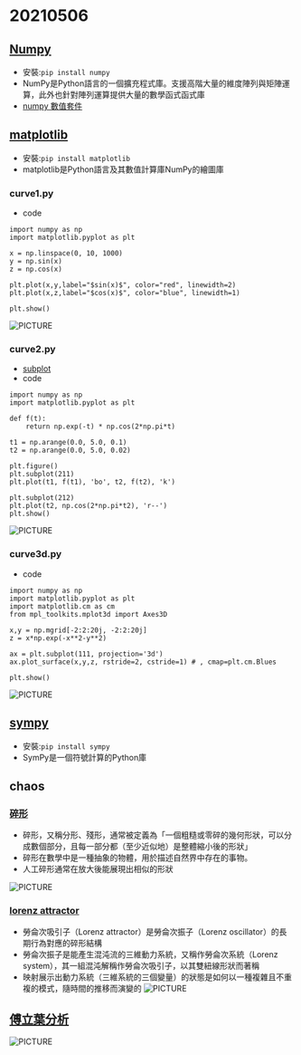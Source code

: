 # 20210506
## [Numpy](https://zh.wikipedia.org/wiki/NumPy)
* 安裝:`pip install numpy`
* NumPy是Python語言的一個擴充程式庫。支援高階大量的維度陣列與矩陣運算，此外也針對陣列運算提供大量的數學函式函式庫
* [numpy 數值套件](https://gitlab.com/ccc109/ai/-/blob/master/05-math/01-basic/numpy/README.md)

## [matplotlib](https://zh.wikipedia.org/wiki/Matplotlib)
* 安裝:`pip install matplotlib`
* matplotlib是Python語言及其數值計算庫NumPy的繪圖庫
### curve1.py
* code 
```
import numpy as np
import matplotlib.pyplot as plt

x = np.linspace(0, 10, 1000)
y = np.sin(x)
z = np.cos(x)

plt.plot(x,y,label="$sin(x)$", color="red", linewidth=2)
plt.plot(x,z,label="$cos(x)$", color="blue", linewidth=1)

plt.show()
```

![PICTURE](https://github.com/victor0520/ai109b/blob/main/note/bitmap/curve1.png)

### curve2.py
* [subplot](https://www.itread01.com/content/1545387606.html)
* code
```
import numpy as np
import matplotlib.pyplot as plt

def f(t):
    return np.exp(-t) * np.cos(2*np.pi*t)

t1 = np.arange(0.0, 5.0, 0.1)
t2 = np.arange(0.0, 5.0, 0.02)

plt.figure()
plt.subplot(211)
plt.plot(t1, f(t1), 'bo', t2, f(t2), 'k')

plt.subplot(212)
plt.plot(t2, np.cos(2*np.pi*t2), 'r--')
plt.show()
```

![PICTURE](https://github.com/victor0520/ai109b/blob/main/note/bitmap/curve2.png)

### curve3d.py
* code
```
import numpy as np
import matplotlib.pyplot as plt
import matplotlib.cm as cm
from mpl_toolkits.mplot3d import Axes3D

x,y = np.mgrid[-2:2:20j, -2:2:20j]
z = x*np.exp(-x**2-y**2)

ax = plt.subplot(111, projection='3d')
ax.plot_surface(x,y,z, rstride=2, cstride=1) # , cmap=plt.cm.Blues

plt.show()
```

![PICTURE](https://github.com/victor0520/ai109b/blob/main/note/bitmap/curve3d.png)

## [sympy](https://zh.wikipedia.org/wiki/SymPy)
* 安裝:`pip install sympy`
* SymPy是一個符號計算的Python庫

## chaos
### [碎形](https://zh.wikipedia.org/wiki/%E5%88%86%E5%BD%A2)
* 碎形，又稱分形、殘形，通常被定義為「一個粗糙或零碎的幾何形狀，可以分成數個部分，且每一部分都（至少近似地）是整體縮小後的形狀」
* 碎形在數學中是一種抽象的物體，用於描述自然界中存在的事物。
* 人工碎形通常在放大後能展現出相似的形狀

![PICTURE](https://github.com/victor0520/ai109b/blob/main/note/bitmap/mandelbrot.png)

### [lorenz attractor](https://zh.wikipedia.org/wiki/%E6%B4%9B%E4%BC%A6%E8%8C%A8%E5%90%B8%E5%BC%95%E5%AD%90)
* 勞侖次吸引子（Lorenz attractor）是勞侖次振子（Lorenz oscillator）的長期行為對應的碎形結構
* 勞侖次振子是能產生混沌流的三維動力系統，又稱作勞侖次系統（Lorenz system），其一組混沌解稱作勞侖次吸引子，以其雙紐線形狀而著稱
* 映射展示出動力系統（三維系統的三個變量）的狀態是如何以一種複雜且不重複的模式，隨時間的推移而演變的
![PICTURE](https://github.com/victor0520/ai109b/blob/main/note/bitmap/lorenz_attractor.png)

## [傅立葉分析](https://zhuanlan.zhihu.com/p/19763358?fbclid=IwAR2addlrveJzWoP-0qFJe2cTm9W-Oz6SGTGJQZtbc-yZUKT4-Hjj0PBEWRA)
![PICTURE](https://github.com/victor0520/ai109b/blob/main/note/bitmap/fft2pi)
